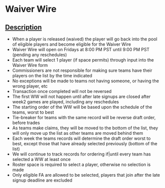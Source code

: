 # Waiver Wire

## [Description](#description)
- When a player is released (waived) the player will go back into the pool of eligible players and become eligible for the Waiver Wire
- Waiver Wire will open on Fridays at 8:00 PM PST until 9:00 PM PST (pending any reschedules)
- Each team will select 1 player (if space permits) through input into the Waiver Wire form
- Commissioners are not responsible for making sure teams have their players on the list by the time indicated
- No exceptions will be made to teams not having someone, or having the wrong player, etc
- Transaction once completed will not be reversed
- The first WW will not happen until after late signups are closed after week2 games are played, including any reschedules
- The starting order of the WW will be based upon the schedule of the teams, worst to best
- Tie-breaker for teams with the same record will be reverse draft order, before trades
- As teams make claims, they will be moved to the bottom of the list, they will only move up the list as other teams are moved behind them
- Each week the teams records will determine the draft order worst to best, except those that have already selected previously (bottom of the list)
- We will continue to track records for ordering if|until every team has selected a WW at least once
- Roster space is required to select a player, otherwise no selection is made
- Only eligible FA are allowed to be selected, players that join after the late signup deadline are excluded
